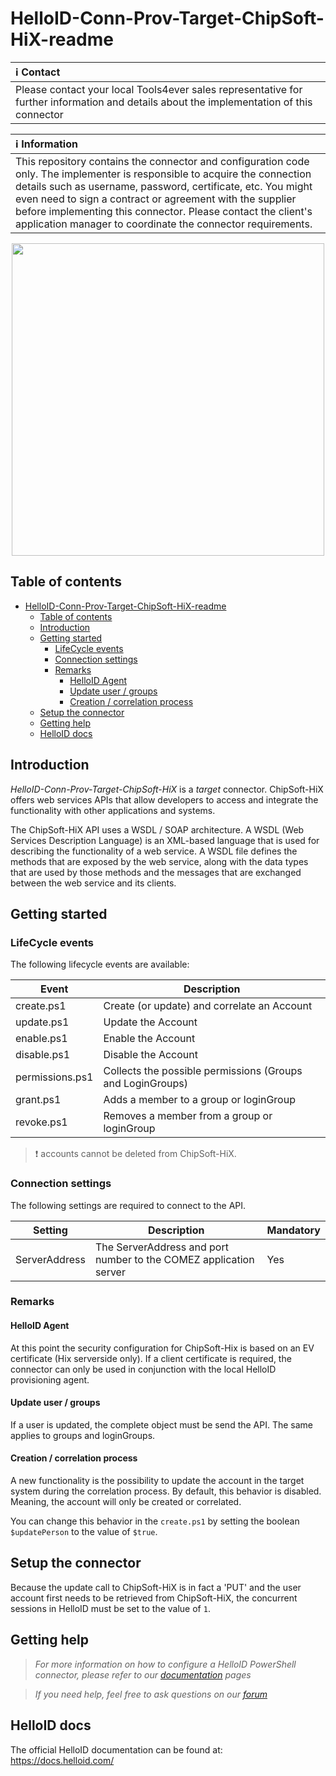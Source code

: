 # HelloID-Conn-Prov-Target-ChipSoft-HiX-readme

| :information_source: Contact |
|:---------------------------|
| Please contact your local Tools4ever sales representative for further information and details about the implementation of this connector  |

| :information_source: Information |
|:---------------------------|
| This repository contains the connector and configuration code only. The implementer is responsible to acquire the connection details such as username, password, certificate, etc. You might even need to sign a contract or agreement with the supplier before implementing this connector. Please contact the client's application manager to coordinate the connector requirements. |

<p align="center">
  <img src="https://www.tools4ever.nl/connector-logos/hix-logo.png" width="500">
</p>

## Table of contents

- [HelloID-Conn-Prov-Target-ChipSoft-HiX-readme](#helloid-conn-prov-target-chipsoft-hix-readme)
  - [Table of contents](#table-of-contents)
  - [Introduction](#introduction)
  - [Getting started](#getting-started)
    - [LifeCycle events](#lifecycle-events)
    - [Connection settings](#connection-settings)
    - [Remarks](#remarks)
      - [HelloID Agent](#helloid-agent)
      - [Update user / groups](#update-user--groups)
      - [Creation / correlation process](#creation--correlation-process)
  - [Setup the connector](#setup-the-connector)
  - [Getting help](#getting-help)
  - [HelloID docs](#helloid-docs)

## Introduction

_HelloID-Conn-Prov-Target-ChipSoft-HiX_ is a _target_ connector. ChipSoft-HiX offers web services APIs that allow developers to access and integrate the functionality with other applications and systems.

The ChipSoft-HiX API uses a WSDL / SOAP architecture. A WSDL (Web Services Description Language) is an XML-based language that is used for describing the functionality of a web service. A WSDL file defines the methods that are exposed by the web service, along with the data types that are used by those methods and the messages that are exchanged between the web service and its clients.

## Getting started

### LifeCycle events

The following lifecycle events are available:

| Event| Description |
|---|---
| create.ps1 | Create (or update) and correlate an Account |
| update.ps1 | Update the Account |
| enable.ps1 | Enable the Account |
| disable.ps1 | Disable the Account |
| permissions.ps1 | Collects the possible permissions (Groups and LoginGroups) |
| grant.ps1 | Adds a member to a group or loginGroup |
| revoke.ps1 | Removes a member from a group or loginGroup |

> :exclamation: accounts cannot be deleted from ChipSoft-HiX.

### Connection settings

The following settings are required to connect to the API.

| Setting      | Description| Mandatory   |
| ------------ | -----------| ----------- |
| ServerAddress | The ServerAddress and port number to the COMEZ application server | Yes |


### Remarks

#### HelloID Agent

At this point the security configuration for ChipSoft-Hix is based on an EV certificate (Hix serverside only). If a client certificate is required, the connector can only be used in conjunction with the local HelloID provisioning agent.

#### Update user / groups

If a user is updated, the complete object must be send the API. The same applies to groups and loginGroups.

#### Creation / correlation process

A new functionality is the possibility to update the account in the target system during the correlation process. By default, this behavior is disabled. Meaning, the account will only be created or correlated.

You can change this behavior in the `create.ps1` by setting the boolean `$updatePerson` to the value of `$true`.

## Setup the connector

Because the update call to ChipSoft-HiX is in fact a 'PUT' and the user account first needs to be retrieved from ChipSoft-HiX, the concurrent sessions in HelloID must be set to the value of `1`.

## Getting help

> _For more information on how to configure a HelloID PowerShell connector, please refer to our [documentation](https://docs.helloid.com/hc/en-us/articles/360012558020-Configure-a-custom-PowerShell-target-system) pages_

> _If you need help, feel free to ask questions on our [forum](https://forum.helloid.com/forum/helloid-connectors/provisioning/1281-helloid-conn-prov-target-chipsoft-hix-readme)_


## HelloID docs

The official HelloID documentation can be found at: https://docs.helloid.com/
